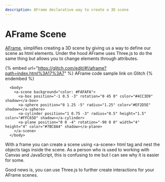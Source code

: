```yaml
---
description: AFrame declarative way to create a 3D scene
---
```


# AFrame Scene

[AFrame](https://aframe.io/), simplifies creating a 3D scene by giving us a way to define our scene as html elements. Under the hood AFrame uses Three.js to do the same thing but allows you to change elements through attributes.&#x20;

{% embed url="https://glitch.com/edit/#!/aframe?path=index.html%3A17%3A7" %}
AFrame code sample link on Glitch
{% endembed %}

```
  <body>
    <a-scene background="color: #FAFAFA">
      <a-box position="-1 0.5 -3" rotation="0 45 0" color="#4CC3D9" shadow></a-box>
      <a-sphere position="0 1.25 -5" radius="1.25" color="#EF2D5E" shadow></a-sphere>
      <a-cylinder position="1 0.75 -3" radius="0.5" height="1.5" color="#FFC65D" shadow></a-cylinder>
      <a-plane position="0 0 -4" rotation="-90 0 0" width="4" height="4" color="#7BC8A4" shadow></a-plane>
    </a-scene>
  </body>
```

With a frame you can create a scene using \<a-scene> html tag and nest the objects tags inside the scene. As a person who is used to working with Canvas and JavaScript, this is confusing to me but I can see why it is easier for some.&#x20;

Good news is, you can use Three.js to further create interactions for your AFrame scenes.&#x20;
